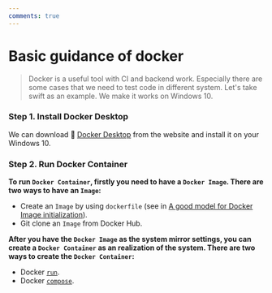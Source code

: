 ```yaml
---
comments: true
---
```


# **Basic guidance of docker** 

> Docker is a useful tool with CI and backend work. Especially there are some cases that we need to test code in different system. Let's take swift as an example. We make it works on Windows 10.

### **Step 1. Install Docker Desktop**

We can download :whale: [Docker Desktop](https://docs.docker.com/get-docker/) from the website and install it on your Windows 10.

### **Step 2. Run Docker Container**

**To run `Docker Container`, firstly you need to have a `Docker Image`. There are two ways to have an `Image`:**

* Create an `Image` by using `dockerfile` (see in [A good model for Docker Image initialization](../A_good_model_for_Docker_Image_initialization.md)).
* Git clone an `Image` from Docker Hub.

**After you have the `Docker Image` as the system mirror settings, you can create a `Docker Container` as an realization of the system. There are two ways to create the `Docker Container`:**

* Docker [`run`](docker_run.md).
* Docker [`compose`](docker_compose.md).



